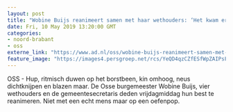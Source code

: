```yaml
---
layout: post
title: "Wobine Buijs reanimeert samen met haar wethouders: ‘Het kwam er nooit van’"
date: Fri, 10 May 2019 13:20:00 GMT
categories: 
- noord-brabant 
- oss 
externe_link: "https://www.ad.nl/oss/wobine-buijs-reanimeert-samen-met-haar-wethouders-het-kwam-er-nooit-van~ae3d33c1/"
feature_image: "https://images4.persgroep.net/rcs/YeQD4qzCZfESfWpZAIPsFPOn2Uo/diocontent/147848337/_fitwidth/400/?appId=21791a8992982cd8da851550a453bd7f&quality=0.7"
---
```


OSS - Hup, ritmisch duwen op het borstbeen, kin omhoog, neus dichtknijpen en blazen maar. De Osse burgemeester Wobine Buijs, vier wethouders en de gemeentesecretaris deden vrijdagmiddag hun best te reanimeren. Niet met een echt mens maar op een oefenpop.
